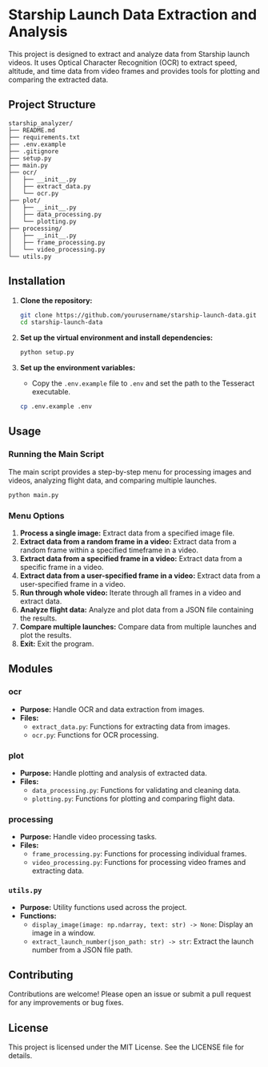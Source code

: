 # Starship Launch Data Extraction and Analysis

This project is designed to extract and analyze data from Starship launch videos. It uses Optical Character Recognition (OCR) to extract speed, altitude, and time data from video frames and provides tools for plotting and comparing the extracted data.

## Project Structure

```text
starship_analyzer/
├── README.md
├── requirements.txt
├── .env.example
├── .gitignore
├── setup.py
├── main.py
├── ocr/
│   ├── __init__.py
│   ├── extract_data.py
│   └── ocr.py
├── plot/
│   ├── __init__.py
│   ├── data_processing.py
│   └── plotting.py
├── processing/
│   ├── __init__.py
│   ├── frame_processing.py
│   └── video_processing.py
└── utils.py
```

## Installation

1. **Clone the repository:**

   ```sh
   git clone https://github.com/yourusername/starship-launch-data.git
   cd starship-launch-data
   ```

2. **Set up the virtual environment and install dependencies:**

   ```sh
   python setup.py
   ```

3. **Set up the environment variables:**
   - Copy the `.env.example` file to `.env` and set the path to the Tesseract executable.

   ```sh
   cp .env.example .env
   ```

## Usage

### Running the Main Script

The main script provides a step-by-step menu for processing images and videos, analyzing flight data, and comparing multiple launches.

```sh
python main.py
```

### Menu Options

1. **Process a single image:** Extract data from a specified image file.
2. **Extract data from a random frame in a video:** Extract data from a random frame within a specified timeframe in a video.
3. **Extract data from a specified frame in a video:** Extract data from a specific frame in a video.
4. **Extract data from a user-specified frame in a video:** Extract data from a user-specified frame in a video.
5. **Run through whole video:** Iterate through all frames in a video and extract data.
6. **Analyze flight data:** Analyze and plot data from a JSON file containing the results.
7. **Compare multiple launches:** Compare data from multiple launches and plot the results.
8. **Exit:** Exit the program.

## Modules

### ocr

- **Purpose:** Handle OCR and data extraction from images.
- **Files:**
  - `extract_data.py`: Functions for extracting data from images.
  - `ocr.py`: Functions for OCR processing.

### plot

- **Purpose:** Handle plotting and analysis of extracted data.
- **Files:**
  - `data_processing.py`: Functions for validating and cleaning data.
  - `plotting.py`: Functions for plotting and comparing flight data.

### processing

- **Purpose:** Handle video processing tasks.
- **Files:**
  - `frame_processing.py`: Functions for processing individual frames.
  - `video_processing.py`: Functions for processing video frames and extracting data.

### `utils.py`

- **Purpose:** Utility functions used across the project.
- **Functions:**
  - `display_image(image: np.ndarray, text: str) -> None`: Display an image in a window.
  - `extract_launch_number(json_path: str) -> str`: Extract the launch number from a JSON file path.

## Contributing

Contributions are welcome! Please open an issue or submit a pull request for any improvements or bug fixes.

## License

This project is licensed under the MIT License. See the LICENSE file for details.
